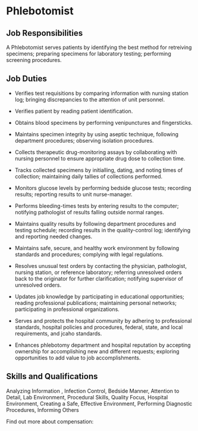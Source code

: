 # Phlebotomist

## Job Responsibilities

A Phlebotomist serves patients by identifying the best method for retreiving specimens; preparing specimens for laboratory testing; performing screening procedures.

## Job Duties

* Verifies test requisitions by comparing information with nursing station log; bringing discrepancies to the attention of unit personnel.

* Verifies patient by reading patient identification.

* Obtains blood specimens by performing venipunctures and fingersticks.

* Maintains specimen integrity by using aseptic technique, following department procedures; observing isolation procedures.

* Collects therapeutic drug-monitoring assays by collaborating with nursing personnel to ensure appropriate drug dose to collection time.

* Tracks collected specimens by initialling, dating, and noting times of collection; maintaining daily tallies of collections performed.

* Monitors glucose levels by performing bedside glucose tests; recording results; reporting results to unit nurse-manager.

* Performs bleeding-times tests by entering results to the computer; notifying pathologist of results falling outside normal ranges.

* Maintains quality results by following department procedures and testing schedule; recording results in the quality-control log; identifying and reporting needed changes.

* Maintains safe, secure, and healthy work environment by following standards and procedures; complying with legal regulations.

* Resolves unusual test orders by contacting the physician, pathologist, nursing station, or reference laboratory; referring unresolved orders back to the originator for further clarification; notifying supervisor of unresolved orders.

* Updates job knowledge by participating in educational opportunities; reading professional publications; maintaining personal networks; participating in professional organizations.

* Serves and protects the hospital community by adhering to professional standards, hospital policies and procedures, federal, state, and local requirements, and jcaho standards.

* Enhances phlebotomy department and hospital reputation by accepting ownership for accomplishing new and different requests; exploring opportunities to add value to job accomplishments.

## Skills and Qualifications

Analyzing Information , Infection Control, Bedside Manner, Attention to Detail, Lab Environment, Procedural Skills, Quality Focus, Hospital Environment, Creating a Safe, Effective Environment, Performing Diagnostic Procedures, Informing Others

Find out more about  compensation:
